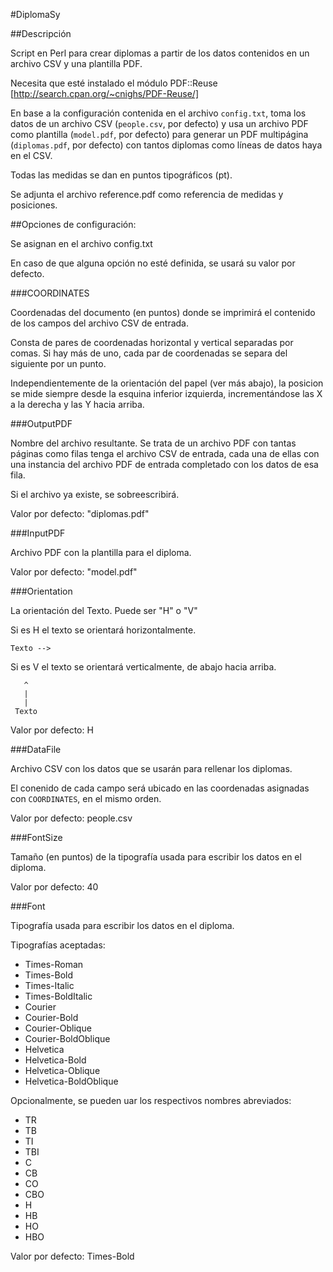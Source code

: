 #DiplomaSy


##Descripción

Script en Perl para crear diplomas a partir de los datos contenidos en un archivo CSV y una plantilla PDF.

Necesita que esté instalado el módulo PDF::Reuse [http://search.cpan.org/~cnighs/PDF-Reuse/]

En base a la configuración contenida en el archivo `config.txt`, toma los datos de un archivo CSV (`people.csv`, por defecto) y usa un archivo PDF como plantilla (`model.pdf`, por defecto) para generar un PDF multipágina (`diplomas.pdf`, por defecto) con tantos diplomas como líneas de datos haya en el CSV.

Todas las medidas se dan en puntos tipográficos (pt).

Se adjunta el archivo reference.pdf como referencia de medidas y posiciones.


##Opciones de configuración:

Se asignan en el archivo config.txt

En caso de que alguna opción no esté definida, se usará su valor por defecto.


###COORDINATES

Coordenadas del documento (en puntos) donde se imprimirá el contenido de los campos del archivo CSV de entrada.

Consta de pares de coordenadas horizontal y vertical separadas por comas. Si hay más de uno, cada par de coordenadas se separa del siguiente por un punto.

Independientemente de la orientación del papel (ver más abajo), la posicion se mide siempre desde la esquina inferior izquierda, incrementándose las X a la derecha y las Y hacia arriba.


###OutputPDF

Nombre del archivo resultante. Se trata de un archivo PDF con tantas páginas como filas tenga el archivo CSV de entrada, cada una de ellas con una instancia del archivo PDF de entrada completado con los datos de esa fila. 

Si el archivo ya existe, se sobreescribirá.

Valor por defecto: "diplomas.pdf"


###InputPDF

Archivo PDF con la plantilla para el diploma.

Valor por defecto: "model.pdf"


###Orientation

La orientación del Texto. Puede ser "H" o "V"

Si es H el texto se orientará horizontalmente.

```
Texto -->

```

Si es V el texto se orientará verticalmente, de abajo hacia arriba.

```
   ^
   |
   |
 Texto
```

Valor por defecto: H


###DataFile

Archivo CSV con los datos que se usarán para rellenar los diplomas.

El conenido de cada campo será ubicado en las coordenadas asignadas con `COORDINATES`, en el mismo orden.

Valor por defecto: people.csv


###FontSize

Tamaño (en puntos) de la tipografía usada para escribir los datos en el diploma.

Valor por defecto: 40


###Font

Tipografía usada para escribir los datos en el diploma.

Tipografías aceptadas:

* Times-Roman
* Times-Bold
* Times-Italic
* Times-BoldItalic
* Courier
* Courier-Bold
* Courier-Oblique
* Courier-BoldOblique
* Helvetica
* Helvetica-Bold
* Helvetica-Oblique
* Helvetica-BoldOblique

Opcionalmente, se pueden uar los respectivos nombres abreviados:

* TR
* TB
* TI
* TBI
* C
* CB
* CO
* CBO
* H
* HB
* HO
* HBO

Valor por defecto: Times-Bold
